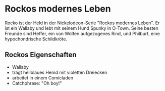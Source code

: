 # Rockos modernes Leben

Rocko ist der Held in der Nickelodeon-Serie "Rockos modernes Leben". Er ist ein Wallaby und lebt mit seinem Hund Spunky in O-Town. Seine besten Freunde sind Heffer, ein von Wölfen aufgezogenes Rind, und Philburt, eine hypochondrische Schildkröte.

## Rockos Eigenschaften

* Wallaby
* trägt hellblaues Hemd mit violetten Dreiecken
* arbeitet in einem Comicladen
* Catchphrase: "Oh boy!"